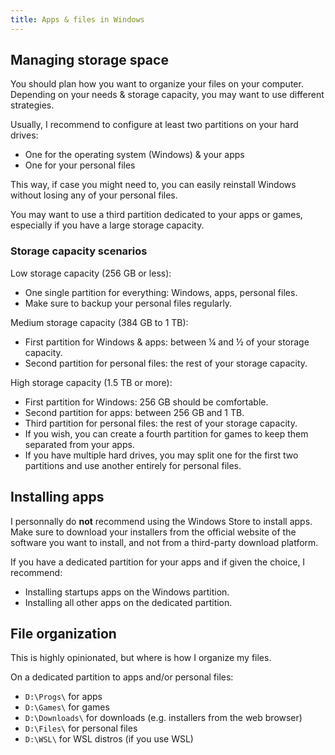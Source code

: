 ```yaml
---
title: Apps & files in Windows
---
```


## Managing storage space

You should plan how you want to organize your files on your computer. Depending on your needs & storage capacity, you may want to use different strategies.

Usually, I recommend to configure at least two partitions on your hard drives:
- One for the operating system (Windows) & your apps
- One for your personal files

This way, if case you might need to, you can easily reinstall Windows without losing any of your personal files.

You may want to use a third partition dedicated to your apps or games, especially if you have a large storage capacity.

### Storage capacity scenarios

Low storage capacity (256 GB or less):
- One single partition for everything: Windows, apps, personal files.
- Make sure to backup your personal files regularly.

Medium storage capacity (384 GB to 1 TB):
- First partition for Windows & apps: between ¼ and ½ of your storage capacity.
- Second partition for personal files: the rest of your storage capacity.

High storage capacity (1.5 TB or more):
- First partition for Windows: 256 GB should be comfortable.
- Second partition for apps: between 256 GB and 1 TB.
- Third partition for personal files: the rest of your storage capacity.
- If you wish, you can create a fourth partition for games to keep them separated from your apps.
- If you have multiple hard drives, you may split one for the first two partitions and use another entirely for personal files.


## Installing apps

I personnally do **not** recommend using the Windows Store to install apps. Make sure to download your installers from the official website of the software you want to install, and not from a third-party download platform.

If you have a dedicated partition for your apps and if given the choice, I recommend:
- Installing startups apps on the Windows partition.
- Installing all other apps on the dedicated partition.


## File organization

This is highly opinionated, but where is how I organize my files.

On a dedicated partition to apps and/or personal files:

- `D:\Progs\` for apps
- `D:\Games\` for games
- `D:\Downloads\` for downloads (e.g. installers from the web browser)
- `D:\Files\` for personal files
- `D:\WSL\` for WSL distros (if you use WSL)
